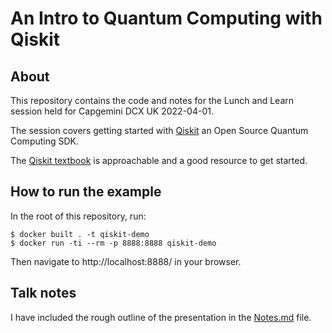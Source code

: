 # An Intro to Quantum Computing with Qiskit

## About
This repository contains the code and notes for the Lunch and Learn session held for Capgemini DCX UK 2022-04-01.

The session covers getting started with [Qiskit](https://qiskit.org/) an Open Source Quantum Computing SDK.

The [Qiskit textbook](https://qiskit.org/textbook/what-is-quantum.html) is approachable and a good resource to get started.

## How to run the example

In the root of this repository, run: 

```
$ docker built . -t qiskit-demo
$ docker run -ti --rm -p 8888:8888 qiskit-demo
```

Then navigate to http://localhost:8888/ in your browser.

## Talk notes 
I have included the rough outline of the presentation in the [Notes.md](./docs/Notes.md) file.